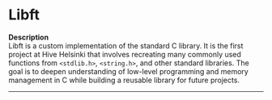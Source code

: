 # Libft

**Description**  
Libft is a custom implementation of the standard C library. It is the first project at Hive Helsinki that involves recreating many commonly used functions from `<stdlib.h>`, `<string.h>`, and other standard libraries. The goal is to deepen understanding of low-level programming and memory management in C while building a reusable library for future projects. 

---
